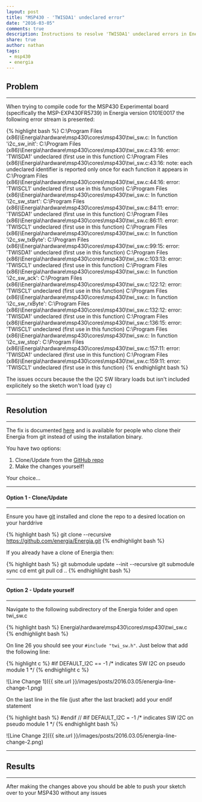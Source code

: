 ```yaml
---
layout: post
title: "MSP430 - 'TWISDA1' undeclared error"
date: "2016-03-05"
comments: true
description: Instructions to resolve 'TWISDA1' undeclared errors in Energia 17
share: true
author: nathan
tags:
 - msp430
 - energia
---
```


## Problem

***

When trying to compile code for the MSP430 Experimental board (specifically the MSP-EXP430FR5739) in Energia version 0101E0017 the following error stream is presented:

{% highlight bash %}
C:\Program Files (x86)\Energia\hardware\msp430\cores\msp430\twi_sw.c: In function 'i2c_sw_init':
C:\Program Files (x86)\Energia\hardware\msp430\cores\msp430\twi_sw.c:43:16: error: 'TWISDA1' undeclared (first use in this function)
C:\Program Files (x86)\Energia\hardware\msp430\cores\msp430\twi_sw.c:43:16: note: each undeclared identifier is reported only once for each function it appears in
C:\Program Files (x86)\Energia\hardware\msp430\cores\msp430\twi_sw.c:44:16: error: 'TWISCL1' undeclared (first use in this function)
C:\Program Files (x86)\Energia\hardware\msp430\cores\msp430\twi_sw.c: In function 'i2c_sw_start':
C:\Program Files (x86)\Energia\hardware\msp430\cores\msp430\twi_sw.c:84:11: error: 'TWISDA1' undeclared (first use in this function)
C:\Program Files (x86)\Energia\hardware\msp430\cores\msp430\twi_sw.c:86:11: error: 'TWISCL1' undeclared (first use in this function)
C:\Program Files (x86)\Energia\hardware\msp430\cores\msp430\twi_sw.c: In function 'i2c_sw_txByte':
C:\Program Files (x86)\Energia\hardware\msp430\cores\msp430\twi_sw.c:99:15: error: 'TWISDA1' undeclared (first use in this function)
C:\Program Files (x86)\Energia\hardware\msp430\cores\msp430\twi_sw.c:103:13: error: 'TWISCL1' undeclared (first use in this function)
C:\Program Files (x86)\Energia\hardware\msp430\cores\msp430\twi_sw.c: In function 'i2c_sw_ack':
C:\Program Files (x86)\Energia\hardware\msp430\cores\msp430\twi_sw.c:122:12: error: 'TWISCL1' undeclared (first use in this function)
C:\Program Files (x86)\Energia\hardware\msp430\cores\msp430\twi_sw.c: In function 'i2c_sw_rxByte':
C:\Program Files (x86)\Energia\hardware\msp430\cores\msp430\twi_sw.c:132:12: error: 'TWISDA1' undeclared (first use in this function)
C:\Program Files (x86)\Energia\hardware\msp430\cores\msp430\twi_sw.c:136:15: error: 'TWISCL1' undeclared (first use in this function)
C:\Program Files (x86)\Energia\hardware\msp430\cores\msp430\twi_sw.c: In function 'i2c_sw_stop':
C:\Program Files (x86)\Energia\hardware\msp430\cores\msp430\twi_sw.c:157:11: error: 'TWISDA1' undeclared (first use in this function)
C:\Program Files (x86)\Energia\hardware\msp430\cores\msp430\twi_sw.c:159:11: error: 'TWISCL1' undeclared (first use in this function)
{% endhighlight bash %}

The issues occurs because the the I2C SW library loads but isn't included explicitely so the sketch won't load (yay c)

***

## Resolution

***

The fix is documented [here](https://github.com/energia/Energia/commit/827e338d22f57e03f21ffb5a064c271498d983b6) and is available for people who clone their Energia from git instead of using the installation binary.

You have two options:

1. Clone/Update from the [GitHub repo](https://github.com/energia/Energia)
2. Make the changes yourself!

Your choice...

***

#### Option 1 - Clone/Update

***

Ensure you have [git](http://www.git-scm.com/) installed and clone the repo to a desired location on your harddrive

{% highlight bash %}
git clone --recursive https://github.com/energia/Energia.git
{% endhighlight bash %}

If you already have a clone of Energia then:

{% highlight bash %}
git submodule update --init --recursive
git submodule sync
cd emt
git pull
cd ..
{% endhighlight bash %}

***

#### Option 2 - Update yourself

***

Navigate to the following subdirectory of the Energia folder and open twi_sw.c

{% highlight bash %}
Energia\hardware\msp430\cores\msp430\twi_sw.c
{% endhighlight bash %}

On line 26 you should see your `#include "twi_sw.h"`. Just below that add the following line:

{% highlight c %}
#if DEFAULT_I2C == -1 /* indicates SW I2C on pseudo module 1 */
{% endhighlight c %}

![Line Change 1]({{ site.url }}/images/posts/2016.03.05/energia-line-change-1.png)

On the last line in the file (just after the last bracket) add your endif statement

{% highlight bash %}
#endif // #if DEFAULT_I2C = -1 /* indicates SW I2C on pseudo module 1 */
{% endhighlight bash %}

![Line Change 2]({{ site.url }}/images/posts/2016.03.05/energia-line-change-2.png)

***

## Results

***

After making the changes above you should be able to push your sketch over to your MSP430 without any issues
